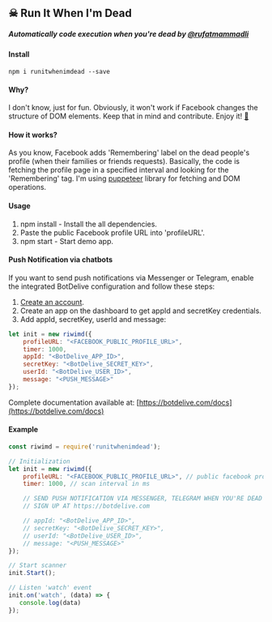 ☠ Run It When I'm Dead
-------------
##### Automatically code execution when you're dead by [@rufatmammadli](https://twitter.com/rufatmammadli)

#### Install
    npm i runitwhenimdead --save

#### Why?
I don't know, just for fun. Obviously, it won't work if Facebook changes the structure of DOM elements. Keep that in mind and contribute. Enjoy it! [🤘](https://www.youtube.com/watch?v=M97vR2V4vTs)

#### How it works?
As you know, Facebook adds 'Remembering' label on the dead people's profile (when their families or friends requests). Basically, the code is fetching the profile page in a specified interval and looking for the 'Remembering' tag. I'm using [puppeteer](https://github.com/GoogleChrome/puppeteer) library for fetching and DOM operations.

#### Usage
1. npm install - Install the all dependencies.
2. Paste the public Facebook profile URL into 'profileURL'.
3. npm start - Start demo app.

#### Push Notification via chatbots
If you want to send push notifications via Messenger or Telegram, enable the integrated BotDelive configuration and follow these steps:
1. [Create an account](https://botdelive.com/login).
2. Create an app on the dashboard to get appId and secretKey credentials.
3. Add appId, secretKey, userId and message:
```javascript
let init = new riwimd({
    profileURL: "<FACEBOOK_PUBLIC_PROFILE_URL>",
    timer: 1000,
    appId: "<BotDelive_APP_ID>",
    secretKey: "<BotDelive_SECRET_KEY>",
    userId: "<BotDelive_USER_ID>",
    message: "<PUSH_MESSAGE>"
});
```
Complete documentation available at: [https://botdelive.com/docs](https://botdelive.com/docs)

#### Example
```javascript
const riwimd = require('runitwhenimdead');

// Initialization
let init = new riwimd({
    profileURL: "<FACEBOOK_PUBLIC_PROFILE_URL>", // public facebook profile url
    timer: 1000, // scan interval in ms

    // SEND PUSH NOTIFICATION VIA MESSENGER, TELEGRAM WHEN YOU'RE DEAD
    // SIGN UP AT https://botdelive.com

    // appId: "<BotDelive_APP_ID>",
    // secretKey: "<BotDelive_SECRET_KEY>",
    // userId: "<BotDelive_USER_ID>",
    // message: "<PUSH_MESSAGE>"
});

// Start scanner
init.Start();

// Listen 'watch' event
init.on('watch', (data) => {
   console.log(data)
});
```